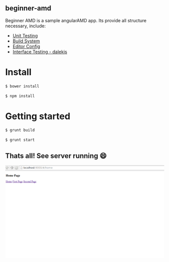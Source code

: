 ## beginner-amd

Beginner AMD is a sample angularAMD app. Its provide all structure necessary, include:
- [Unit Testing](#unit)
- [Build System](#build)
- [Editor Config](#editor)
- [Interface Testing - dalekjs](#interface)

# Install

```sh
$ bower install
```

```sh
$ npm install
```

# Getting started

```sh
$ grunt build
```

```sh
$ grunt start
```
## Thats all! See server running :smile:
![server running](assets/localhost.png)
